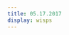 ```yaml
---
title: 05.17.2017
display: wisps
---
```

<script src="../js/three.js"></script>
<script src="../js/controls/OrbitControls.js"></script>
<script src="../js/controls/DeviceOrientationControls.js"></script>

<script src="../js/utils/dat.gui.min.js"></script>
<script src="../js/loaders/PLYLoader.js"></script>
<script src="../js/effects/StereoEffect.js"></script>

<script src="../js/Detector.js"></script>
<script src="../js/stats.min.js"></script>

<script id="vertexShader" type="x-shader/x-vertex">
varying float depth;
varying vec3 v_pos;
uniform float center_x;
uniform float center_y;
uniform float time;

void main() {

float scale = (sin(time*0.2)+1.0)*.01 + .004;
float height = 200.0;
vec3 vertex = position;

vertex.z += exp(-(pow((vertex.x-center_x)*scale, 2.0) + pow((vertex.y-center_y)*scale, 2.0))) * height;
vec4 cs_pos = projectionMatrix * modelViewMatrix * vec4( vertex, 1.0 );
depth = cs_pos.z * .001;

v_pos = vertex;
gl_Position = cs_pos;
}
</script>

<script id="fragmentShader" type="x-shader/x-fragment">
varying float depth;
varying vec3 v_pos;
uniform float time;

void main() {
float proportion = (sin(time*.01)+1.0)*2.5+5.0;
float speed = 4.0;
float shit = step(mod(v_pos.z+time*speed, proportion), 1.0);

float c = shit;

if (v_pos.z < 10.0){
c = 0.0;
}

gl_FragColor = vec4(c,c,c,1.);

}
</script>

<div id="container"></div>

<script src="../js/three.js"></script>
<script src="../js/controls/OrbitControls.js"></script>
<script src="../js/controls/DeviceOrientationControls.js"></script>
<script src="../js/Detector.js"></script>
<script src="../js/stats.min.js"></script>
<script src="../js/utils/dat.gui.min.js"></script>

<script src="../js/utils/noise.js"></script>
<script src="../js/TrackballControls.js"></script>
<script src="../js/postprocessing/EffectComposer.js"></script>
<script src="../js/postprocessing/RenderPass.js"></script>
<script src="../js/postprocessing/MaskPass.js"></script>
<script src="../js/postprocessing/ShaderPass.js"></script>
<script src="../js/shaders/CopyShader.js"></script>
<script src="../js/shaders/FXAAShader.js"></script>
<script src="../js/shaders/ConvolutionShader.js"></script>
<script src="../js/shaders/LuminosityHighPassShader.js"></script>
<script src="../js/postprocessing/UnrealBloomPass.js"></script>

<script id="vertexShader" type="x-shader/x-vertex">
precision highp float;

attribute vec3 instancePosition;
attribute vec4 instanceQuaternion;
attribute vec3 instanceScale;

vec3 applyTRS( vec3 position, vec3 translation, vec4 quaternion, vec3 scale ) {

position *= scale;
position += 2.0 * cross( quaternion.xyz, cross( quaternion.xyz, position ) + quaternion.w * position );
return position + translation;

}

attribute vec3 color;
varying vec3 vColor;

void main(){

vColor = color;

vec3 transformed = applyTRS( position.xyz, instancePosition, instanceQuaternion, instanceScale );

transformed.y =200.0;

gl_Position = projectionMatrix * modelViewMatrix * vec4( transformed, 1.0 );

}

</script>

<script id="fragmentShader" type="x-shader/x-fragment">

precision highp float;
varying vec3 vColor;

void main() {

gl_FragColor = vec4( vColor, 1.0 );

}

</script>

<script src="../js/day7.js">
</script>
